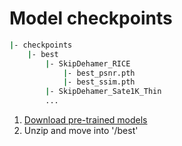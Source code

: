 # Model checkpoints
```bash
|- checkpoints
    |- best
        |- SkipDehamer_RICE
            |- best_psnr.pth
            |- best_ssim.pth
        |- SkipDehamer_Sate1K_Thin
        ...
```
1. [Download pre-trained models](https://drive.google.com/drive/folders/1aOsBWqhQJylA8tywfvx6kH0x2hGBSYnV?usp=sharing)
2. Unzip and move into '/best'
